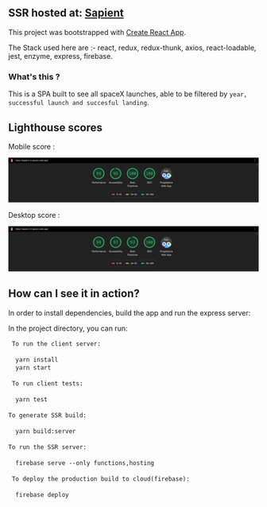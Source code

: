 ## SSR hosted at: [Sapient](https://sapient-xt-spacex.web.app)

This project was bootstrapped with [Create React App](https://github.com/facebook/create-react-app).

The Stack used here are :- react, redux, redux-thunk, axios, react-loadable, jest, enzyme, express, firebase.

### What's this ?

This is a SPA built to see all spaceX launches, able to be filtered by `year, successful launch and succesful landing`.

## Lighthouse scores

Mobile score :

![mobile score](/lighthouse-images/mobile-score.png)

Desktop score :

![desktop score](/lighthouse-images/desktop-score.png)

## How can I see it in action?

In order to install dependencies, build the app and run the express server:

In the project directory, you can run:

```
 To run the client server:
 
  yarn install
  yarn start

 To run client tests:

  yarn test

To generate SSR build:

  yarn build:server

To run the SSR server: 

  firebase serve --only functions,hosting
 
 To deploy the production build to cloud(firebase):
 
  firebase deploy
```

